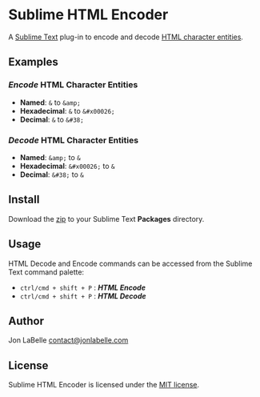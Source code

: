 # Sublime HTML Encoder

A [Sublime Text](http://www.sublimetext.com) plug-in to encode and decode [HTML character entities](http://dev.w3.org/html5/html-author/charref).

## Examples

### *Encode* HTML Character Entities

- **Named**: `&` to `&amp;`
- **Hexadecimal**: `&` to `&#x00026;`
- **Decimal**: `&` to `&#38;`

### *Decode* HTML Character Entities

- **Named**: `&amp;` to `&`
- **Hexadecimal**: `&#x00026;` to `&`
- **Decimal**: `&#38;` to `&`

## Install

Download the [zip](https://github.com/jonlabelle/SublimeHtmlDecode/archive/master.zip)
to your Sublime Text **Packages** directory.

## Usage

HTML Decode and Encode commands can be accessed from the Sublime
Text command palette:

- `ctrl/cmd + shift + P` : ***HTML Encode***
- `ctrl/cmd + shift + P` : ***HTML Decode***

## Author

Jon LaBelle <contact@jonlabelle.com>

## License

Sublime HTML Encoder is licensed under the [MIT license](http://opensource.org/licenses/MIT).
